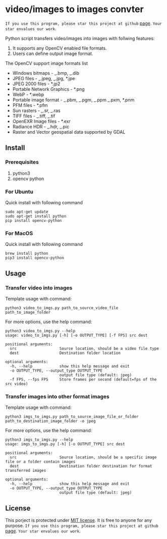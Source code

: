 # video/images to images convter

`If you use this program, please star this project at github` [page](https://github.com/taohu1994/video_to_images_Python). `Your star envalues our work`.

Python script transfers video/images into images with follwing features:

1. It supports any OpenCV enabled file formats.
2. Users can define output image format.

The OpenCV support image formats list

- Windows bitmaps - _.bmp, _.dib
- JPEG files - _.jpeg, _.jpg, \*.jpe
- JPEG 2000 files - \*.jp2
- Portable Network Graphics - \*.png
- WebP - \*.webp
- Portable image format - _.pbm, _.pgm, _.ppm _.pxm, \*.pnm
- PFM files - \*.pfm
- Sun rasters - _.sr, _.ras
- TIFF files - _.tiff, _.tif
- OpenEXR Image files - \*.exr
- Radiance HDR - _.hdr, _.pic
- Raster and Vector geospatial data supported by GDAL

## Install

### Prerequisites

1. python3
2. opencv python

### For Ubuntu

Quick install with following command

```
sudo apt-get update
sudo apt-get install python
pip install opencv-python
```

### For MacOS

Quick install with following command

```
brew install python
pip3 install opencv-python
```

## Usage

### Transfer video into images

Template usage with command:

```
python3 video_to_imgs.py path_to_source_video_file path_to_image_folder
```

For more options, use the help command:

```
python3 video_to_imgs.py --help
usage: video_to_imgs.py [-h] [-o OUTPUT_TYPE] [-f FPS] src dest

positional arguments:
  src                   Source location, should be a video file type
  dest                  Destination folder location

optional arguments:
  -h, --help            show this help message and exit
  -o OUTPUT_TYPE, --output_type OUTPUT_TYPE
                        output file type (default: jpeg)
  -f FPS, --fps FPS     Store frames per second (default=fps of the src video)
```

### Transfer images into other format images

Template usage with command:

```
python3 imgs_to_imgs.py path_to_source_image_file_or_folder path_to_destination_image_folder -o jpeg
```

For more options, use the help command:

```
python3 imgs_to_imgs.py --help
usage: imgs_to_imgs.py [-h] [-o OUTPUT_TYPE] src dest

positional arguments:
  src                   Source location, should be a specific image file or a folder contain images
  dest                  Destination folder destination for format transferred images

optional arguments:
  -h, --help            show this help message and exit
  -o OUTPUT_TYPE, --output_type OUTPUT_TYPE
                        output file type (default: jpeg)
```

## License

This porject is protected under [MIT license](./LICENSE). It is free to anyone for any purpose. `If you use this program, please star this project at github` [page](https://github.com/taohu1994/video_to_images_Python). `Your star envalues our work`.
